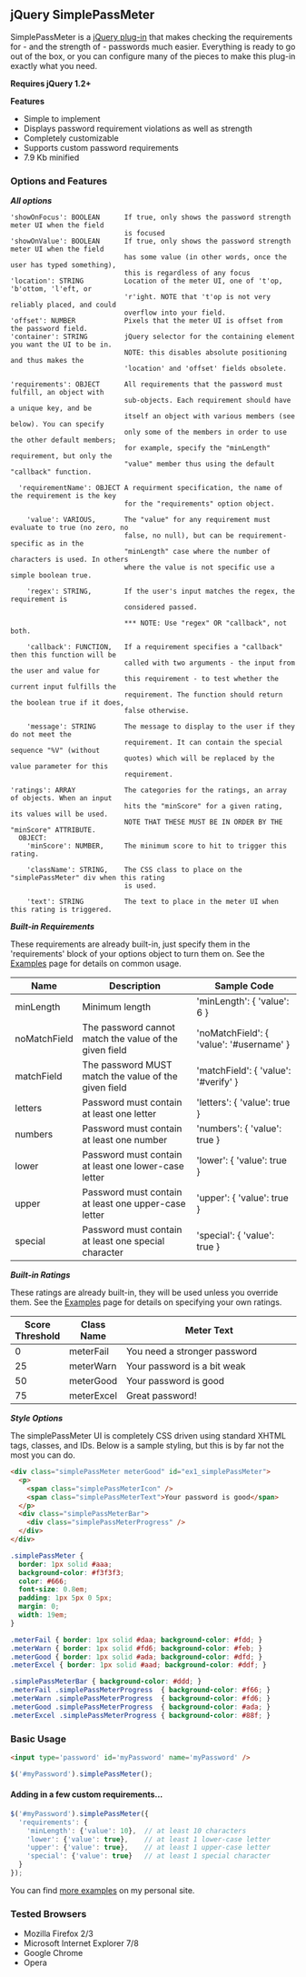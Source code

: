 jQuery SimplePassMeter
----

SimplePassMeter is a
<a href='http://plugins.jquery.com/project/simplePassMeter' title='Go to the jQuery plug-in page'>jQuery plug-in</a>
that makes checking the requirements for - and the strength of -
passwords much easier. Everything is ready to go out of the box, or
you can configure many of the pieces to make this plug-in exactly
what you need.
  
**Requires jQuery 1.2+**
  
**Features**
* Simple to implement
* Displays password requirement violations as well as strength
* Completely customizable
* Supports custom password requirements
* 7.9 Kb minified


### Options and Features

**_All options_**

```text
'showOnFocus': BOOLEAN      If true, only shows the password strength meter UI when the field
                            is focused
'showOnValue': BOOLEAN      If true, only shows the password strength meter UI when the field
                            has some value (in other words, once the user has typed something),
                            this is regardless of any focus
'location': STRING          Location of the meter UI, one of 't'op, 'b'ottom, 'l'eft, or
                            'r'ight. NOTE that 't'op is not very reliably placed, and could
                            overflow into your field.
'offset': NUMBER            Pixels that the meter UI is offset from the password field.
'container': STRING         jQuery selector for the containing element you want the UI to be in.
                            NOTE: this disables absolute positioning and thus makes the
                            'location' and 'offset' fields obsolete.

'requirements': OBJECT      All requirements that the password must fulfill, an object with
                            sub-objects. Each requirement should have a unique key, and be
                            itself an object with various members (see below). You can specify
                            only some of the members in order to use the other default members;
                            for example, specify the "minLength" requirement, but only the
                            "value" member thus using the default "callback" function.
                            
  'requirementName': OBJECT A requirment specification, the name of the requirement is the key
                            for the "requirements" option object.
                            
    'value': VARIOUS,       The "value" for any requirement must evaluate to true (no zero, no
                            false, no null), but can be requirement-specific as in the
                            "minLength" case where the number of characters is used. In others
                            where the value is not specific use a simple boolean true.
                            
    'regex': STRING,        If the user's input matches the regex, the requirement is
                            considered passed.
                            
                            *** NOTE: Use "regex" OR "callback", not both.
                            
    'callback': FUNCTION,   If a requirement specifies a "callback" then this function will be
                            called with two arguments - the input from the user and value for
                            this requirement - to test whether the current input fulfills the
                            requirement. The function should return the boolean true if it does,
                            false otherwise.
                            
    'message': STRING       The message to display to the user if they do not meet the
                            requirement. It can contain the special sequence "%V" (without
                            quotes) which will be replaced by the value parameter for this
                            requirement.

'ratings': ARRAY            The categories for the ratings, an array of objects. When an input
                            hits the "minScore" for a given rating, its values will be used.
                            NOTE THAT THESE MUST BE IN ORDER BY THE "minScore" ATTRIBUTE.
  OBJECT:
    'minScore': NUMBER,     The minimum score to hit to trigger this rating.
    
    'className': STRING,    The CSS class to place on the "simplePassMeter" div when this rating
                            is used.
                            
    'text': STRING          The text to place in the meter UI when this rating is triggered.
```

**_Built-in Requirements_**


These requirements are already built-in, just specify them in the
'requirements' block of your options object to turn them on. 
See the <a href='http://jordankasper.com/jquery/meter/examples'>Examples</a> page for details on common usage.

<table>
  <thead>
    <tr>
        <th style='width: 20%'>Name</th>
        <th style='width: 40%'>Description</th>
        <th>Sample Code</th>
    </tr>
  </thead>
  <tbody>
    <tr>
        <td>minLength</td>
        <td>Minimum length</td>
        <td>'minLength': { 'value': 6 }</td>
    </tr>
    <tr>
        <td>noMatchField</td>
        <td>The password cannot match the value of the given field</td>
        <td>'noMatchField': { 'value': '#username' }</td>
    </tr>
    <tr>
        <td>matchField</td>
        <td>The password MUST match the value of the given field</td>
        <td>'matchField': { 'value': '#verify' }</td>
    </tr>
    <tr>
        <td>letters</td>
        <td>Password must contain at least one letter</td>
        <td>'letters': { 'value': true }</td>
    </tr>
    <tr>
        <td>numbers</td>
        <td>Password must contain at least one number</td>
        <td>'numbers': { 'value': true }</td>
    </tr>
    <tr>
        <td>lower</td>
        <td>Password must contain at least one lower-case letter</td>
        <td>'lower': { 'value': true }</td>
    </tr>
    <tr>
        <td>upper</td>
        <td>Password must contain at least one upper-case letter</td>
        <td>'upper': { 'value': true }</td>
    </tr>
    <tr>
        <td>special</td>
        <td>Password must contain at least one special character</td>
        <td>'special': { 'value': true }</td>
    </tr>
  </tbody>
</table>

**_Built-in Ratings_**

These ratings are already built-in, they will be used unless you
override them. See the <a href='http://jordankasper.com/jquery/meter/examples'>Examples</a> page for
details on specifying your own ratings.
  
<table>
  <thead>
    <tr>
        <th style='width: 15%'>Score Threshold</th>
        <th style='width: 15%'>Class Name</th>
        <th>Meter Text</th>
    </tr>
  </thead>
  <tbody>
    <tr>
        <td>0</td>
        <td>meterFail</td>
        <td>You need a stronger password</td>
    </tr>
    <tr>
        <td>25</td>
        <td>meterWarn</td>
        <td>Your password is a bit weak</td>
    </tr>
    <tr>
        <td>50</td>
        <td>meterGood</td>
        <td>Your password is good</td>
    </tr>
    <tr>
        <td>75</td>
        <td>meterExcel</td>
        <td>Great password!</td>
    </tr>
  </tbody>
</table>

**_Style Options_**

The simplePassMeter UI is completely CSS driven using standard
XHTML tags, classes, and IDs. Below is a sample styling, but
this is by far not the most you can do.

```html
<div class="simplePassMeter meterGood" id="ex1_simplePassMeter">
  <p>
    <span class="simplePassMeterIcon" />
    <span class="simplePassMeterText">Your password is good</span>
  </p>
  <div class="simplePassMeterBar">
    <div class="simplePassMeterProgress" />
  </div>
</div>
```

```css
.simplePassMeter {
  border: 1px solid #aaa;
  background-color: #f3f3f3;
  color: #666;
  font-size: 0.8em;
  padding: 1px 5px 0 5px;
  margin: 0;
  width: 19em;
}

.meterFail { border: 1px solid #daa; background-color: #fdd; }
.meterWarn { border: 1px solid #fd6; background-color: #feb; }
.meterGood { border: 1px solid #ada; background-color: #dfd; }
.meterExcel { border: 1px solid #aad; background-color: #ddf; }

.simplePassMeterBar { background-color: #ddd; }
.meterFail .simplePassMeterProgress  { background-color: #f66; }
.meterWarn .simplePassMeterProgress  { background-color: #fd6; }
.meterGood .simplePassMeterProgress  { background-color: #ada; }
.meterExcel .simplePassMeterProgress { background-color: #88f; }
```

### Basic Usage

```html
<input type='password' id='myPassword' name='myPassword' />
```

```js
$('#myPassword').simplePassMeter();
```

#### Adding in a few custom requirements...

```js
$('#myPassword').simplePassMeter({
  'requirements': {
    'minLength': {'value': 10},  // at least 10 characters
    'lower': {'value': true},    // at least 1 lower-case letter
    'upper': {'value': true},    // at least 1 upper-case letter
    'special': {'value': true}   // at least 1 special character
  }
});
```

You can find [more examples](http://jordankasper.com/jquery/meter/examples) on my personal site.
  
### Tested Browsers

* Mozilla Firefox 2/3
* Microsoft Internet Explorer 7/8
* Google Chrome
* Opera
